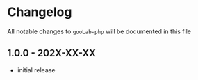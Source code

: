 # Changelog

All notable changes to `gooLab-php` will be documented in this file

## 1.0.0 - 202X-XX-XX

- initial release
